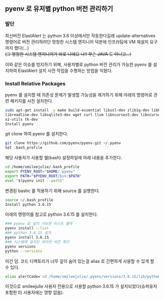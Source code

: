 ## pyenv 로 유저별 python 버전 관리하기

### 발단
최신버전 ElastAlert 는 python 3.6 이상에서만 작동한다길래 update-alternatives 명령어로 버전 관리하려던 멍청한 시스템 엔지니어 덕분에 인프라팀에 VM 재설치 요구까지 했다(...)  
~~(그 멍청한 시스템 엔지니어가 바로 나에요 나!! 무슨 JAVA 도 아니고...)~~  

이와 같은 이슈를 방지하기 위해, 사용자별로 python 버전 관리가 가능한 pyenv 를 설치하여 ElastAlert 설치 사전 작업을 수행하는 방법을 익혔다.

### Install Relative Packages
pyenv 를 설치할 때 의존성 문제가 발생할 가능성을 제거하기 위해 아래의 명령어로 관련 패키지를 사전 설치한다.
```bash
sudo apt-get install -y make build-essential libssl-dev zlib1g-dev libbz2-dev \
libreadline-dev libsqlite3-dev wget curl llvm libncurses5-dev libncursesw5-dev \
xz-utils tk-dev
Install pyenv
```

git clone 하여 pyenv 를 설치한다.
```bash
git clone https://github.com/pyenv/pyenv.git ~/.pyenv
Set .bash_profile
```

해당 사용자가 사용할 쉘(bash) 설정파일에 아래 내용을 추가한다.
```bash
cd /home/smileejulie/.bash_profile
export PYENV_ROOT="$HOME/.pyenv"
export PATH="$PYENV_ROOT/bin:$PATH"
eval "$(pyenv init --path)"
```

변경된 bashc 를 적용하기 위해 source 를 실행한다.
```bash
source ~/.bash_profile
Install python 3.6.15
```

아래의 명령어를 참고로 python 3.6.15 를 설치한다.
```bash
### pyenv 로 설치 가능한 리스트 출력
pyenv install --list
### python 3.6.15 설치
pyenv install 3.6.15
### 시스템에 설치된 파이썬 버전 확인
pyenv versions
python --versions
``` 

이건 덤. 코드 디렉토리가 너무 깊이 숨어 있는걸 alias 로 간편하게 사용할 수 있게 할 수 있다.
```bash
alias alertCode='cd /home/smileejulie/.pyenv/versions/3.6.15/lib/python3.6/site-packages/elastalert'
```

이것으로 smileejulie 사용자 전용으로 사용할 python 3.6.15 가 설치되었다(슈퍼유저 포함한 타 사용자에는 영향 없음).
